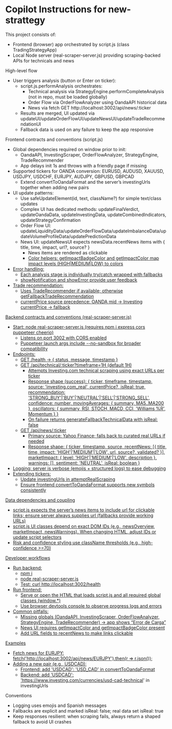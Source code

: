 # Copilot Instructions for new-strattegy

This project consists of:
- Frontend (browser) app orchestrated by script.js (class TradingStrategyApp)
- Local Node server (real-scraper-server.js) providing scraping-backed APIs for technicals and news

High-level flow
- User triggers analysis (button or Enter on ticker):
  - script.js.performAnalysis orchestrates:
    - Technical analysis via StrategyEngine.performCompleteAnalysis (not in repo, must be loaded globally)
    - Order Flow via OrderFlowAnalyzer using OandaAPI historical data
    - News via fetch GET http://localhost:3002/api/news/:ticker
  - Results are merged, UI updated via updateUI/updateOrderFlowUI/updateNewsUI/updateTradeRecommendationUI
  - Fallback data is used on any failure to keep the app responsive

Frontend contracts and conventions (script.js)
- Global dependencies required on window prior to init:
  - OandaAPI, InvestingScraper, OrderFlowAnalyzer, StrategyEngine, TradeRecommender
  - App delays init 1s and throws with a friendly page if missing
- Supported tickers for OANDA conversion: EURUSD, AUDUSD, XAUUSD, USDJPY, USDCHF, EURJPY, AUDJPY, GBPUSD, GBPCAD
  - Extend convertToOandaFormat and the server’s investingUrls together when adding new pairs
- UI update patterns:
  - Use safeUpdateElement(id, text, className?) for simple text/class updates
  - Complex UI has dedicated methods: updateFinalVerdict, updateOandaData, updateInvestingData, updateCombinedIndicators, updateStrategyConfirmation
  - Order Flow UI: updateLiquidityData/updateOrderFlowData/updateImbalanceData/updateVolumeProfileData/updatePredictionData
  - News UI: updateNewsUI expects newsData.recentNews items with { title, time, impact, url?, source? }
    - News items are rendered as clickable <a href="news.url" target="_blank" rel="noopener noreferrer">
    - Color helpers: getImpactBadgeColor and getImpactColor map impact levels (HIGH|MEDIUM|LOW) to colors
- Error handling:
  - Each analysis stage is individually try/catch wrapped with fallbacks
  - showNotification and showError provide user feedback
- Trade recommendation:
  - Uses TradeRecommender if available; otherwise getFallbackTradeRecommendation
  - currentPrice source precedence: OANDA mid -> Investing currentPrice -> fallback

Backend contracts and conventions (real-scraper-server.js)
- Start: node real-scraper-server.js (requires npm i express cors puppeteer cheerio)
  - Listens on port 3002 with CORS enabled
  - Puppeteer launch args include --no-sandbox for broader compatibility
- Endpoints:
  - GET /health -> { status, message, timestamp }
  - GET /api/technical/:ticker?timeframe=1H (default 1H)
    - Attempts Investing.com technical scraping using exact URLs per ticker
    - Response shape (success):
      {
        ticker, timeframe, timestamp, source: 'investing.com_real',
        currentPrice?, isReal: true,
        recommendation: 'STRONG_BUY'|'BUY'|'NEUTRAL'|'SELL'|'STRONG_SELL',
        confidence: number,
        movingAverages: { summary, MA5..MA200 },
        oscillators: { summary, RSI, STOCH, MACD, CCI, 'Williams %R', Momentum }
      }
    - On failure returns generateFallbackTechnicalData with isReal: false
  - GET /api/news/:ticker
    - Primary source: Yahoo Finance; falls back to curated real URLs if needed
    - Response shape:
      {
        ticker, timestamp, source,
        recentNews: [{ title, time, impact: 'HIGH'|'MEDIUM'|'LOW', url, source?, validated? }],
        marketImpact: { level: 'HIGH'|'MEDIUM'|'LOW', description },
        warnings: [], sentiment: 'NEUTRAL', isReal: boolean
      }
- Logging: server is verbose (emojis + structured logs) to ease debugging
- Extending tickers:
  - Update investingUrls in attemptRealScraping
  - Ensure frontend convertToOandaFormat supports new symbols consistently

Data dependencies and coupling
- script.js expects the server’s news items to include url for clickable links; ensure server always supplies url (fallbacks provide working URLs)
- script.js UI classes depend on exact DOM IDs (e.g., newsOverview, marketImpact, newsWarnings). When changing HTML, adjust IDs or update script selectors
- Risk and confidence styling use className thresholds (e.g., high-confidence >=70)

Developer workflows
- Run backend:
  - npm i
  - node real-scraper-server.js
  - Test: curl http://localhost:3002/health
- Run frontend:
  - Serve or open the HTML that loads script.js and all required global classes (window.*)
  - Use browser devtools console to observe progress logs and errors
- Common pitfalls:
  - Missing globals (OandaAPI, InvestingScraper, OrderFlowAnalyzer, StrategyEngine, TradeRecommender) → app shows “Error de Carga”
  - News UI requires getImpactColor and getImpactBadgeColor present
  - Add URL fields to recentNews to make links clickable

Examples
- Fetch news for EURJPY:
  fetch('http://localhost:3002/api/news/EURJPY').then(r => r.json());
- Adding a new pair (e.g., USDCAD):
  - Frontend: add 'USDCAD': 'USD_CAD' in convertToOandaFormat
  - Backend: add 'USDCAD': 'https://www.investing.com/currencies/usd-cad-technical' in investingUrls

Conventions
- Logging uses emojis and Spanish messages
- Fallbacks are explicit and marked isReal: false; real data set isReal: true
- Keep responses resilient: when scraping fails, always return a shaped fallback to avoid UI crashes
